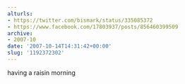 ```yaml
---
alturls:
- https://twitter.com/bismark/status/335085372
- https://www.facebook.com/17803937/posts/856460399509
archive:
- 2007-10
date: '2007-10-14T14:31:42+00:00'
slug: '1192372302'
---
```


having a raisin morning

